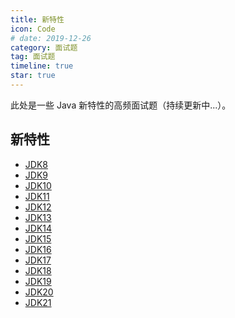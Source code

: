 ```yaml
---
title: 新特性
icon: Code
# date: 2019-12-26
category: 面试题
tag: 面试题
timeline: true
star: true
---
```


此处是一些 Java 新特性的高频面试题（持续更新中...）。

<!-- more -->

## 新特性

- [JDK8](/audition/java/new/jdk8.md)
- [JDK9](/audition/java/new/jdk9.md)
- [JDK10](/audition/java/new/jdk10.md)
- [JDK11](/audition/java/new/jdk11.md)
- [JDK12](/audition/java/new/jdk12.md)
- [JDK13](/audition/java/new/jdk13.md)
- [JDK14](/audition/java/new/jdk14.md)
- [JDK15](/audition/java/new/jdk15.md)
- [JDK16](/audition/java/new/jdk16.md)
- [JDK17](/audition/java/new/jdk17.md)
- [JDK18](/audition/java/new/jdk18.md)
- [JDK19](/audition/java/new/jdk19.md)
- [JDK20](/audition/java/new/jdk20.md)
- [JDK21](/audition/java/new/jdk21.md)
